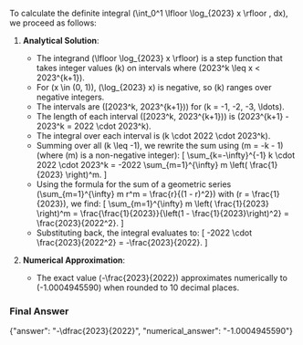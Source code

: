 To calculate the definite integral \(\int_0^1 \lfloor \log_{2023} x \rfloor \, dx\), we proceed as follows:

1. **Analytical Solution**:
   - The integrand \(\lfloor \log_{2023} x \rfloor\) is a step function that takes integer values \(k\) on intervals where \(2023^k \leq x < 2023^{k+1}\).
   - For \(x \in (0, 1)\), \(\log_{2023} x\) is negative, so \(k\) ranges over negative integers.
   - The intervals are \([2023^k, 2023^{k+1})\) for \(k = -1, -2, -3, \ldots\).
   - The length of each interval \([2023^k, 2023^{k+1})\) is \(2023^{k+1} - 2023^k = 2022 \cdot 2023^k\).
   - The integral over each interval is \(k \cdot 2022 \cdot 2023^k\).
   - Summing over all \(k \leq -1\), we rewrite the sum using \(m = -k - 1\) (where \(m\) is a non-negative integer):
     \[
     \sum_{k=-\infty}^{-1} k \cdot 2022 \cdot 2023^k = -2022 \sum_{m=1}^{\infty} m \left( \frac{1}{2023} \right)^m.
     \]
   - Using the formula for the sum of a geometric series \(\sum_{m=1}^{\infty} m r^m = \frac{r}{(1 - r)^2}\) with \(r = \frac{1}{2023}\), we find:
     \[
     \sum_{m=1}^{\infty} m \left( \frac{1}{2023} \right)^m = \frac{\frac{1}{2023}}{\left(1 - \frac{1}{2023}\right)^2} = \frac{2023}{2022^2}.
     \]
   - Substituting back, the integral evaluates to:
     \[
     -2022 \cdot \frac{2023}{2022^2} = -\frac{2023}{2022}.
     \]

2. **Numerical Approximation**:
   - The exact value \(-\frac{2023}{2022}\) approximates numerically to \(-1.0004945590\) when rounded to 10 decimal places.

### Final Answer
{"answer": "-\\dfrac{2023}{2022}", "numerical_answer": "-1.0004945590"}